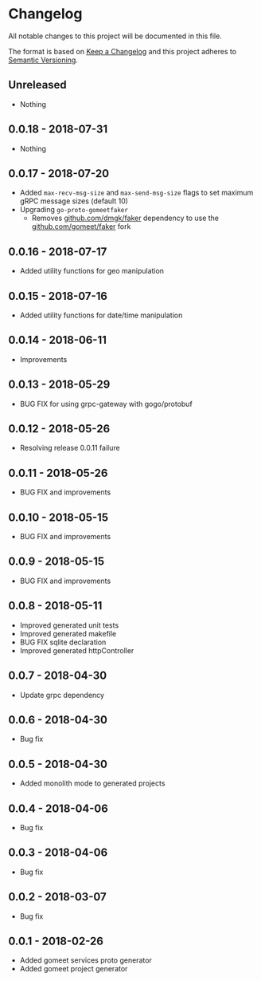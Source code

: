 # Changelog

All notable changes to this project will be documented in this file.

The format is based on [Keep a Changelog](http://keepachangelog.com/)
and this project adheres to [Semantic Versioning](http://semver.org/).

## Unreleased

- Nothing

## 0.0.18 - 2018-07-31

- Nothing

## 0.0.17 - 2018-07-20

- Added `max-recv-msg-size` and `max-send-msg-size` flags to set maximum gRPC message sizes (default 10)
- Upgrading `go-proto-gomeetfaker`
  - Removes [github.com/dmgk/faker](https://github.com/dmgk/faker) dependency to use the [github.com/gomeet/faker](https://github.com/gomeet/faker) fork

## 0.0.16 - 2018-07-17

- Added utility functions for geo manipulation

## 0.0.15 - 2018-07-16

- Added utility functions for date/time manipulation

## 0.0.14 - 2018-06-11

- Improvements

## 0.0.13 - 2018-05-29

- BUG FIX for using grpc-gateway with gogo/protobuf

## 0.0.12 - 2018-05-26

- Resolving release 0.0.11 failure

## 0.0.11 - 2018-05-26

- BUG FIX and improvements

## 0.0.10 - 2018-05-15

- BUG FIX and improvements

## 0.0.9 - 2018-05-15

- BUG FIX and improvements

## 0.0.8 - 2018-05-11

- Improved generated unit tests
- Improved generated makefile
- BUG FIX sqlite declaration
- Improved generated httpController

## 0.0.7 - 2018-04-30

- Update grpc dependency

## 0.0.6 - 2018-04-30

- Bug fix

## 0.0.5 - 2018-04-30

- Added monolith mode to generated projects

## 0.0.4 - 2018-04-06

- Bug fix

## 0.0.3 - 2018-04-06

- Bug fix

## 0.0.2 - 2018-03-07

- Bug fix

## 0.0.1 - 2018-02-26

- Added gomeet services proto generator
- Added gomeet project generator

